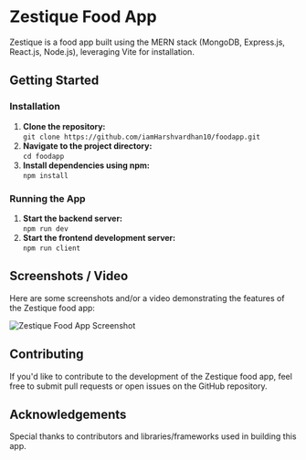 
<h1>Zestique Food App</h1>
<p>Zestique is a food app built using the MERN stack (MongoDB, Express.js, React.js, Node.js), leveraging Vite for installation.</p>

<h2>Getting Started</h2>
<h3>Installation</h3>
<ol>
        <li><strong>Clone the repository:</strong><br>
            <code>git clone https://github.com/iamHarshvardhan10/foodapp.git</code></li>
        <li><strong>Navigate to the project directory:</strong><br>
            <code>cd foodapp</code></li>
        <li><strong>Install dependencies using npm:</strong><br>
            <code>npm install</code></li>
</ol>

<h3>Running the App</h3>
<ol>
        <li><strong>Start the backend server:</strong><br>
            <code>npm run dev</code></li>
        <li><strong>Start the frontend development server:</strong><br>
            <code>npm run client</code></li>
</ol>


<h2>Screenshots / Video</h2>
<p>Here are some screenshots and/or a video demonstrating the features of the Zestique food app:</p>
    <!-- Add your screenshots or embed a video here -->
<img src="" alt="Zestique Food App Screenshot">

<h2>Contributing</h2>
<p>If you'd like to contribute to the development of the Zestique food app, feel free to submit pull requests or open issues on the GitHub repository.</p>

<h2>Acknowledgements</h2>
<p>Special thanks to contributors and libraries/frameworks used in building this app.</p>

